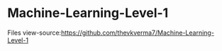 # Machine-Learning-Level-1
Files
view-source:https://github.com/thevkverma7/Machine-Learning-Level-1
